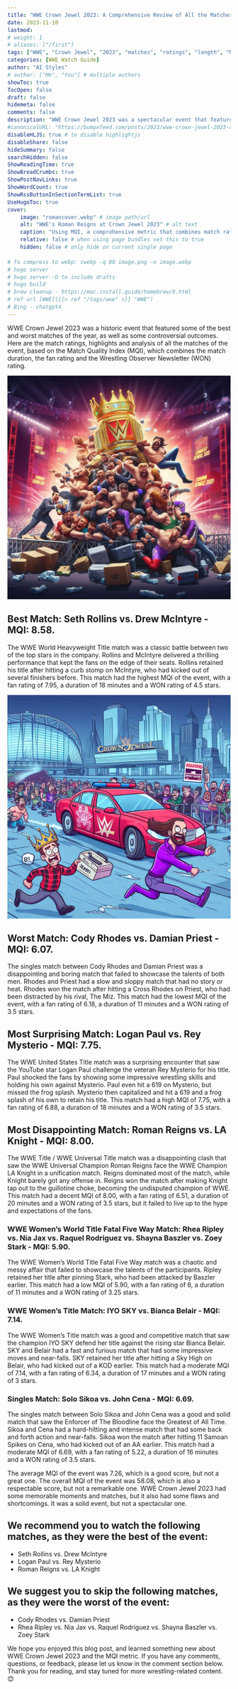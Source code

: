 ```yaml
---
title: "WWE Crown Jewel 2023: A Comprehensive Review of All the Matches"
date: 2023-11-10
lastmod:
# weight: 1
# aliases: ["/first"]
tags: ["WWE", "Crown Jewel", "2023", "matches", "ratings", "length", "MQI", "best", "worst", "watch", "skip", "match quality index", "Bianca Belair", "Cody Rhodes", "Damian Priest", "Drew McIntyre", "IYO SKY", "John Cena", "LA Knight", "Logan Paul", "Nia Jax", "Paul Heyman", "Raquel Rodriguez", "Rey Mysterio", "Rhea Ripley", "Roman Reigns", "Seth Rollins", "Shayna Baszler", "Solo Sikoa", "Zoey Stark"]
categories: [WWE Watch Guide]
author: "AI Styles"
# author: ["Me", "You"] # multiple authors
showToc: true
TocOpen: false
draft: false
hidemeta: false
comments: false
description: "WWE Crown Jewel 2023 was a spectacular event that featured some of the best matches of the year. However, not all matches were created equal, and some of them were not worth your time. In this blog post, we will use a metric called the Match Quality Index (MQI) to rank the matches from best to worst, and give you our recommendations on which ones to watch and which ones to skip."
#canonicalURL: "https://bumpxfeed.com/posts/2023/wwe-crown-jewel-2023-a-comprehensive-review-of-all-the-matches"
disableHLJS: true # to disable highlightjs
disableShare: false
hideSummary: false
searchHidden: false
ShowReadingTime: true
ShowBreadCrumbs: true
ShowPostNavLinks: true
ShowWordCount: true
ShowRssButtonInSectionTermList: true
UseHugoToc: true
cover:
    image: "romancover.webp" # image path/url
    alt: "WWE's Roman Reigns at Crown Jewel 2023" # alt text
    caption: "Using MQI, a comprehensive metric that combines match rating and match length to provide a holistic assessment of the quality of each bout, here are the WWE Crown Jewel 2023 scores" # display caption under cover
    relative: false # when using page bundles set this to true
    hidden: false # only hide on current single page

# To compress to webp: cwebp -q 80 image.png -o image.webp
# hugo server
# hugo server -D to include drafts
# hugo build
# brew cleanup - https://mac.install.guide/homebrew/8.html
# ref url [WWE]({{< ref "/tags/wwe" >}} "WWE")
# Bing - chatgpt4
---
```


WWE Crown Jewel 2023 was a historic event that featured some of the best and worst matches of the year, as well as some controversial outcomes. Here are the match ratings, highlights and analysis of all the matches of the event, based on the Match Quality Index (MQI), which combines the match duration, the fan rating and the Wrestling Observer Newsletter (WON) rating.

![WWE Crown Jewel 2023 Best Matches to Watch](mustwatch.webp)

## Best Match: Seth Rollins vs. Drew McIntyre - MQI: 8.58. 
The WWE World Heavyweight Title match was a classic battle between two of the top stars in the company. Rollins and McIntyre delivered a thrilling performance that kept the fans on the edge of their seats. Rollins retained his title after hitting a curb stomp on McIntyre, who had kicked out of several finishers before. This match had the highest MQI of the event, with a fan rating of 7.95, a duration of 18 minutes and a WON rating of 4.5 stars.

![WWE Crown Jewel 2023 Worst Matches to skip](skip.webp)

## Worst Match: Cody Rhodes vs. Damian Priest - MQI: 6.07. 
The singles match between Cody Rhodes and Damian Priest was a disappointing and boring match that failed to showcase the talents of both men. Rhodes and Priest had a slow and sloppy match that had no story or heat. Rhodes won the match after hitting a Cross Rhodes on Priest, who had been distracted by his rival, The Miz. This match had the lowest MQI of the event, with a fan rating of 6.18, a duration of 11 minutes and a WON rating of 3.5 stars. 

## Most Surprising Match: Logan Paul vs. Rey Mysterio - MQI: 7.75. 
The WWE United States Title match was a surprising encounter that saw the YouTube star Logan Paul challenge the veteran Rey Mysterio for his title. Paul shocked the fans by showing some impressive wrestling skills and holding his own against Mysterio. Paul even hit a 619 on Mysterio, but missed the frog splash. Mysterio then capitalized and hit a 619 and a frog splash of his own to retain his title. This match had a high MQI of 7.75, with a fan rating of 6.88, a duration of 18 minutes and a WON rating of 3.5 stars. 

## Most Disappointing Match: Roman Reigns vs. LA Knight - MQI: 8.00. 
The WWE Title / WWE Universal Title match was a disappointing clash that saw the WWE Universal Champion Roman Reigns face the WWE Champion LA Knight in a unification match. Reigns dominated most of the match, while Knight barely got any offense in. Reigns won the match after making Knight tap out to the guillotine choke, becoming the undisputed champion of WWE. This match had a decent MQI of 8.00, with a fan rating of 6.51, a duration of 20 minutes and a WON rating of 3.5 stars, but it failed to live up to the hype and expectations of the fans.

### WWE Women’s World Title Fatal Five Way Match: Rhea Ripley vs. Nia Jax vs. Raquel Rodriguez vs. Shayna Baszler vs. Zoey Stark - MQI: 5.90. 
The WWE Women’s World Title Fatal Five Way match was a chaotic and messy affair that failed to showcase the talents of the participants. Ripley retained her title after pinning Stark, who had been attacked by Baszler earlier. This match had a low MQI of 5.90, with a fan rating of 6, a duration of 11 minutes and a WON rating of 3.25 stars. 

### WWE Women’s Title Match: IYO SKY vs. Bianca Belair - MQI: 7.14. 
The WWE Women’s Title match was a good and competitive match that saw the champion IYO SKY defend her title against the rising star Bianca Belair. SKY and Belair had a fast and furious match that had some impressive moves and near-falls. SKY retained her title after hitting a Sky High on Belair, who had kicked out of a KOD earlier. This match had a moderate MQI of 7.14, with a fan rating of 6.34, a duration of 17 minutes and a WON rating of 3 stars.
### Singles Match: Solo Sikoa vs. John Cena - MQI: 6.69. 
The singles match between Solo Sikoa and John Cena was a good and solid match that saw the Enforcer of The Bloodline face the Greatest of All Time. Sikoa and Cena had a hard-hitting and intense match that had some back and forth action and near-falls. Sikoa won the match after hitting 11 Samoan Spikes on Cena, who had kicked out of an AA earlier. This match had a moderate MQI of 6.69, with a fan rating of 5.22, a duration of 16 minutes and a WON rating of 3.5 stars.

The average MQI of the event was 7.26, which is a good score, but not a great one. The overall MQI of the event was 58.08, which is also a respectable score, but not a remarkable one. WWE Crown Jewel 2023 had some memorable moments and matches, but it also had some flaws and shortcomings. It was a solid event, but not a spectacular one.

## We recommend you to watch the following matches, as they were the best of the event:

* Seth Rollins vs. Drew McIntyre
* Logan Paul vs. Rey Mysterio
* Roman Reigns vs. LA Knight

## We suggest you to skip the following matches, as they were the worst of the event:

* Cody Rhodes vs. Damian Priest
* Rhea Ripley vs. Nia Jax vs. Raquel Rodriguez vs. Shayna Baszler vs. Zoey Stark 

We hope you enjoyed this blog post, and learned something new about WWE Crown Jewel 2023 and the MQI metric. If you have any comments, questions, or feedback, please let us know in the comment section below. Thank you for reading, and stay tuned for more wrestling-related content. 😊